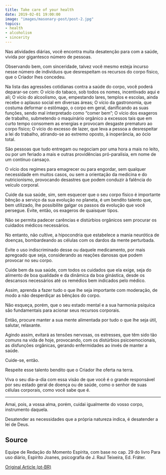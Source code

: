 ```yaml
---
title: Take care of your health
date: 2019-02-01 19:00:00
image: "images/masonary-post/post-2.jpg"
topics: 
- health
- alcoholism
- sincerity
---
```



Nas atividades diárias, você encontra muita desatenção para com a saúde, vivida
por gigantesco número de pessoas.

Observando bem, com sinceridade, talvez você mesmo esteja incurso nesse número
de indivíduos que desrespeitam os recursos do corpo físico, que o Criador lhes
concedeu.

Na lista das agressões cotidianas contra a saúde do corpo, você poderá
deparar-se com:
O vício do tabaco, sob todos os nomes, incentivado aqui e ali;
O vício do alcoolismo, que, empestando lares, templos e escolas, ainda recebe o
aplauso social em diversas áreas;
O vício da gastronomia, que costuma deformar o estômago, o corpo em geral,
danificando as suas funções, sendo mal interpretado como “comer bem”;
O vício dos exageros de trabalho, submetendo o maquinário orgânico a excessos
tais que em curto tempo consomem as energias e provocam desgaste prematuro ao
corpo físico;
O vício do excesso de lazer, que leva a pessoa a desrespeitar a lei do
trabalho, atirando-se ao extremo oposto, à inoperância, ao ócio total.

São pessoas que tudo entregam ou negociam por uma hora a mais no leito, ou por
um feriado a mais e outras providências pró-paralisia, em nome de um contínuo
cansaço.

O vício dos regimes para emagrecer ou para engordar, sem qualquer necessidade
em muitos casos, ou sem a orientação da medicina e do nutricionismo, provocando
desastres que podem conduzir à falência do veículo corporal.

Cuide da sua saúde, sim, sem esquecer que o seu corpo físico é importante
bênção a serviço da sua evolução no planeta, é um bendito talento que, bem
utilizado, lhe possibilite galgar os passos da evolução que você persegue.
Evite, então, os exageros de quaisquer tipos.

Não se permita padecer carências e distúrbios orgânicos sem procurar os
cuidados médicos necessários.

No entanto, não cultive, a hipocondria que estabelece a mania neurótica de
doenças, bombardeando as células com os dardos da mente perturbada.

Evite o uso indiscriminado desse ou daquele medicamento, por mais apregoado que
seja, considerando as reações danosas que podem provocar no seu corpo.

Cuide bem da sua saúde, com todos os cuidados que ela exige, seja do alimento
de boa qualidade e da dinâmica da boa ginástica, desde os descansos necessários
até os remédios bem indicados pelo médico.

Assim, aprenda a fazer tudo o que lhe seja importante com moderação, de modo a
não desperdiçar as bênçãos do corpo.

Não esqueça, porém, que o seu estado mental e a sua harmonia psíquica são
fundamentais para acionar seus recursos corporais.

Então, procure manter a sua mente alimentada por tudo o que lhe seja útil,
salutar, relaxante.

Agindo assim, evitará as tensões nervosas, os estresses, que têm sido tão
comuns na vida de hoje, provocando, com os distúrbios psicoemocionais, as
disfunções orgânicas, gerando enfermidades ao invés de manter a saúde.

Cuide-se, então.

Respeite esse talento bendito que o Criador lhe oferta na terra.

Viva o seu dia-a-dia com essa visão de que você é o grande responsável por seu
estado geral de doença ou de saúde, como o senhor de suas células corporais,
como você sabe que é.

* * *

Amai, pois, a vossa alma, porém, cuidai igualmente do vosso corpo, instrumento
daquela.

Desatender as necessidades que a própria natureza indica, é desatender a lei de
Deus.

## Source
Equipe de Redação do Momento Espírita, com base no cap. 29 do livro Para uso
diário, Espírito Joanes, psicografia de J. Raul Teixeira, Ed. Fráter.


[Original Article (pt-BR)](http://www.momento.com.br/pt/ler_texto.php?id=1172)


